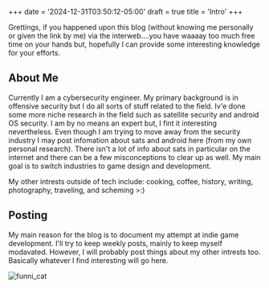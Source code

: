+++
date = '2024-12-31T03:50:12-05:00'
draft = true
title = 'Intro'
+++


Grettings, if you happened upon this blog (without knowing me personally or given the link by me) via the interweb....you have waaaay too much free time on your hands
but, hopefully I can provide some interesting knowledge for your efforts.

## About Me

Currently I am a cybersecurity engineer. My primary background is in offensive security but I do all sorts of stuff related to the field. 
Iv'e done some more niche research in the field such as satellite security and android OS security. I am by  no means an expert but,
I fint it interesting nevertheless. Even though I am trying to move away from the security industry I may post infomation about sats and android here (from my own personal research).
There isn't a lot of info about sats in particular on the internet and there can be a few misconceptions to clear up as well. My main goal is to switch industries to 
game design and development.

My other intrests outside of tech include: cooking, coffee, history, writing, photography, traveling, and scheming >:)

## Posting
My main reason for the blog is to document my attempt at indie game development. I'll try to keep weekly posts, mainly to keep myself modavated. 
However, I will probably post things about my other intrests too. Basically whatever I find interesting will go here. 

![funni_cat](/images/neko.JPG)